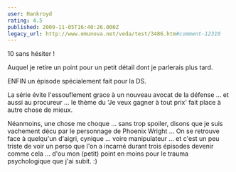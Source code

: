 ```yaml
---
user: Hankroyd
rating: 4.5
published: 2009-11-05T16:40:26.000Z
legacy_url: http://www.emunova.net/veda/test/3486.htm#comment-12310
---
```

10 sans hésiter !

Auquel je retire un point pour un petit détail dont je parlerais plus tard.

ENFIN un épisode spécialement fait pour la DS.

La série évite l'essouflement grace à un nouveau avocat de la défense ... et aussi au procureur ... le thème du 'Je veux gagner à tout prix' fait place à autre chose de mieux.


Néanmoins, une chose me choque ... sans trop spoiler, disons que je suis vachement décu par le personnage de Phoenix Wright ... On se retrouve face à quelqu'un d'aigri, cynique ... voire manipulateur ... et c'est un peu triste de voir un perso que l'on a incarné durant trois épisodes devenir comme cela ... d'ou mon (petit) point en moins pour le trauma psychologique que j'ai subit. :)